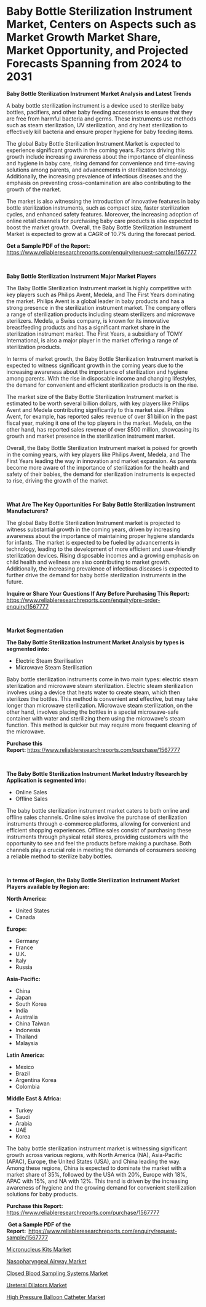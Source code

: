 <p><h1>Baby Bottle Sterilization Instrument Market, Centers on Aspects such as Market Growth Market Share, Market Opportunity, and Projected Forecasts Spanning from 2024 to 2031</h1></p><p><strong>Baby Bottle Sterilization Instrument Market Analysis and Latest Trends</strong></p>
<p><p>A baby bottle sterilization instrument is a device used to sterilize baby bottles, pacifiers, and other baby feeding accessories to ensure that they are free from harmful bacteria and germs. These instruments use methods such as steam sterilization, UV sterilization, and dry heat sterilization to effectively kill bacteria and ensure proper hygiene for baby feeding items.</p><p>The global Baby Bottle Sterilization Instrument Market is expected to experience significant growth in the coming years. Factors driving this growth include increasing awareness about the importance of cleanliness and hygiene in baby care, rising demand for convenience and time-saving solutions among parents, and advancements in sterilization technology. Additionally, the increasing prevalence of infectious diseases and the emphasis on preventing cross-contamination are also contributing to the growth of the market.</p><p>The market is also witnessing the introduction of innovative features in baby bottle sterilization instruments, such as compact size, faster sterilization cycles, and enhanced safety features. Moreover, the increasing adoption of online retail channels for purchasing baby care products is also expected to boost the market growth. Overall, the Baby Bottle Sterilization Instrument Market is expected to grow at a CAGR of 10.7% during the forecast period.</p></p>
<p><strong>Get a Sample PDF of the Report:&nbsp;</strong> <a href="https://www.reliableresearchreports.com/enquiry/request-sample/1567777">https://www.reliableresearchreports.com/enquiry/request-sample/1567777</a></p>
<p>&nbsp;</p>
<p><strong>Baby Bottle Sterilization Instrument Major Market Players</strong></p>
<p><p>The Baby Bottle Sterilization Instrument market is highly competitive with key players such as Philips Avent, Medela, and The First Years dominating the market. Philips Avent is a global leader in baby products and has a strong presence in the sterilization instrument market. The company offers a range of sterilization products including steam sterilizers and microwave sterilizers. Medela, a Swiss company, is known for its innovative breastfeeding products and has a significant market share in the sterilization instrument market. The First Years, a subsidiary of TOMY International, is also a major player in the market offering a range of sterilization products.</p><p>In terms of market growth, the Baby Bottle Sterilization Instrument market is expected to witness significant growth in the coming years due to the increasing awareness about the importance of sterilization and hygiene among parents. With the rise in disposable income and changing lifestyles, the demand for convenient and efficient sterilization products is on the rise.</p><p>The market size of the Baby Bottle Sterilization Instrument market is estimated to be worth several billion dollars, with key players like Philips Avent and Medela contributing significantly to this market size. Philips Avent, for example, has reported sales revenue of over $1 billion in the past fiscal year, making it one of the top players in the market. Medela, on the other hand, has reported sales revenue of over $500 million, showcasing its growth and market presence in the sterilization instrument market.</p><p>Overall, the Baby Bottle Sterilization Instrument market is poised for growth in the coming years, with key players like Philips Avent, Medela, and The First Years leading the way in innovation and market expansion. As parents become more aware of the importance of sterilization for the health and safety of their babies, the demand for sterilization instruments is expected to rise, driving the growth of the market.</p></p>
<p>&nbsp;</p>
<p><strong>What Are The Key Opportunities For Baby Bottle Sterilization Instrument Manufacturers?</strong></p>
<p><p>The global Baby Bottle Sterilization Instrument market is projected to witness substantial growth in the coming years, driven by increasing awareness about the importance of maintaining proper hygiene standards for infants. The market is expected to be fueled by advancements in technology, leading to the development of more efficient and user-friendly sterilization devices. Rising disposable incomes and a growing emphasis on child health and wellness are also contributing to market growth. Additionally, the increasing prevalence of infectious diseases is expected to further drive the demand for baby bottle sterilization instruments in the future.</p></p>
<p><strong>Inquire or Share Your Questions If Any Before Purchasing This Report:</strong> <a href="https://www.reliableresearchreports.com/enquiry/pre-order-enquiry/1567777">https://www.reliableresearchreports.com/enquiry/pre-order-enquiry/1567777</a></p>
<p>&nbsp;</p>
<p><strong>Market Segmentation</strong></p>
<p><strong>The Baby Bottle Sterilization Instrument Market Analysis by types is segmented into:</strong></p>
<p><ul><li>Electric Steam Sterilisation</li><li>Microwave Steam Sterilisation</li></ul></p>
<p><p>Baby bottle sterilization instruments come in two main types: electric steam sterilization and microwave steam sterilization. Electric steam sterilization involves using a device that heats water to create steam, which then sterilizes the bottles. This method is convenient and effective, but may take longer than microwave sterilization. Microwave steam sterilization, on the other hand, involves placing the bottles in a special microwave-safe container with water and sterilizing them using the microwave's steam function. This method is quicker but may require more frequent cleaning of the microwave.</p></p>
<p><strong>Purchase this Report:&nbsp;</strong><a href="https://www.reliableresearchreports.com/purchase/1567777">https://www.reliableresearchreports.com/purchase/1567777</a></p>
<p>&nbsp;</p>
<p><strong>The Baby Bottle Sterilization Instrument Market Industry Research by Application is segmented into:</strong></p>
<p><ul><li>Online Sales</li><li>Offline Sales</li></ul></p>
<p><p>The baby bottle sterilization instrument market caters to both online and offline sales channels. Online sales involve the purchase of sterilization instruments through e-commerce platforms, allowing for convenient and efficient shopping experiences. Offline sales consist of purchasing these instruments through physical retail stores, providing customers with the opportunity to see and feel the products before making a purchase. Both channels play a crucial role in meeting the demands of consumers seeking a reliable method to sterilize baby bottles.</p></p>
<p>&nbsp;</p>
<p><strong>In terms of Region, the Baby Bottle Sterilization Instrument Market Players available by Region are:</strong></p>
<p>
    <p> <strong> North America: </strong>
        <ul>
            <li>United States</li>
            <li>Canada</li>
        </ul>
        </p> 
    <p> <strong> Europe: </strong>
        <ul>
            <li>Germany</li>
            <li>France</li>
            <li>U.K.</li>
            <li>Italy</li>
            <li>Russia</li>
        </ul>
        </p> 
    <p> <strong> Asia-Pacific: </strong>
        <ul>
            <li>China</li>
            <li>Japan</li>
            <li>South Korea</li>
            <li>India</li>
            <li>Australia</li>
            <li>China Taiwan</li>
            <li>Indonesia</li>
            <li>Thailand</li>
            <li>Malaysia</li>
        </ul>
        </p> 
    <p> <strong> Latin America: </strong>
        <ul>
            <li>Mexico</li>
            <li>Brazil</li>
            <li>Argentina Korea</li>
            <li>Colombia</li>
        </ul>
        </p> 
    <p> <strong> Middle East & Africa: </strong>
        <ul>
            <li>Turkey</li>
            <li>Saudi</li>
            <li>Arabia</li>
            <li>UAE</li>
            <li>Korea</li>
        </ul>
    </p>
    </p>
<p><p>The baby bottle sterilization instrument market is witnessing significant growth across various regions, with North America (NA), Asia-Pacific (APAC), Europe, the United States (USA), and China leading the way. Among these regions, China is expected to dominate the market with a market share of 35%, followed by the USA with 20%, Europe with 18%, APAC with 15%, and NA with 12%. This trend is driven by the increasing awareness of hygiene and the growing demand for convenient sterilization solutions for baby products.</p></p>
<p><strong>Purchase this Report: </strong><a href="https://www.reliableresearchreports.com/purchase/1567777">https://www.reliableresearchreports.com/purchase/1567777</a></p>
<p>&nbsp;<strong>Get a Sample PDF of the Report:&nbsp;&nbsp;</strong><a href="https://www.reliableresearchreports.com/enquiry/request-sample/1567777">https://www.reliableresearchreports.com/enquiry/request-sample/1567777</a></p>
<p><strong></strong></p>
<p><p><a href="https://github.com/mauripalmi/Market-Research-Report-List-1/blob/main/micronucleus-kits-market.md">Micronucleus Kits Market</a></p><p><a href="https://medium.com/@meggieconn/nasopharyngeal-airway-market-comprehensive-assessment-by-type-application-and-geography-5b8da65259e4">Nasopharyngeal Airway Market</a></p><p><a href="https://github.com/nicoletavirag/Market-Research-Report-List-1/blob/main/closed-blood-sampling-systems-market.md">Closed Blood Sampling Systems Market</a></p><p><a href="https://medium.com/@jeanklein09/ureteral-dilators-market-size-market-outlook-and-market-forecast-2024-to-2031-bad8199ba4f0">Ureteral Dilators Market</a></p><p><a href="https://medium.com/@jeanklein09/high-pressure-balloon-catheter-market-size-market-outlook-and-market-forecast-2024-to-2031-9e8c155c3cc2">High Pressure Balloon Catheter Market</a></p></p>